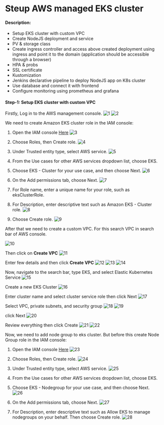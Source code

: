 # Steup AWS managed EKS cluster

#### Description:

- Setup EKS cluster with custom VPC
- Create NodeJS deployment and service
- PV & storage class
- Create ingress controller and access above created deployment using ingress and point it to the domain (application should be accessible through a browser) 
- HPA & probs
- SSL certificate
- Kustomization
- Jenkins declarative pipeline to deploy NodeJS app on K8s cluster
- Use database and connect it with frontend
- Configure monitoring using prometheus and grafana

#### Step-1: Setup EKS cluster with custom VPC

Firstly, Log in to the AWS management console.
![1](https://user-images.githubusercontent.com/74168188/178555843-f062573f-166c-4b06-b947-d2d11da46507.png)
![2](https://user-images.githubusercontent.com/74168188/190071634-bf417dd2-5e8b-4342-b18f-57973ddff4b5.png)

We need to create Amazon EKS cluster role in the IAM console:

1. Open the IAM console [Here](https://console.aws.amazon.com/iam/)
![3](https://user-images.githubusercontent.com/74168188/190069626-c53f0210-d3a5-4567-8d1d-386f3c23dfb0.png)

2. Choose Roles, then Create role.
![4](https://user-images.githubusercontent.com/74168188/190069978-c77df6b4-347a-47cc-8196-795eeb355549.png)

3. Under Trusted entity type, select AWS service.
![5](https://user-images.githubusercontent.com/74168188/190070037-5ac52e08-d5c8-4d15-bdd9-47151e440740.png)

4. From the Use cases for other AWS services dropdown list, choose EKS.
5. Choose EKS - Cluster for your use case, and then choose Next.
![6](https://user-images.githubusercontent.com/74168188/190070109-45d85743-e089-4115-8187-92e3b6e9b7fd.png)

6. On the Add permissions tab, choose Next.
![7](https://user-images.githubusercontent.com/74168188/190070600-b218672a-84b3-4317-9052-70616a74f59f.png)

7. For Role name, enter a unique name for your role, such as eksClusterRole.
8. For Description, enter descriptive text such as Amazon EKS - Cluster role.
![8](https://user-images.githubusercontent.com/74168188/190070704-f9472b3b-ce40-4069-b6c8-3f48d85999a6.png)

9. Choose Create role.
![9](https://user-images.githubusercontent.com/74168188/190070737-1a187b57-293f-4f78-a79e-31b03a033425.png)

After that we need to create a custom VPC. For this search VPC in search bar of AWS console.

![10](https://user-images.githubusercontent.com/74168188/190072040-926bfe5a-3b14-4f1a-8a41-b3ca2d28a1b5.png)

Then click on **Create VPC**
![11](https://user-images.githubusercontent.com/74168188/190072158-f5aa51e9-bbcd-4c6e-8fa0-8ac9b340e19e.png)

Enter few details and then click **Create VPC**
![12](https://user-images.githubusercontent.com/74168188/190081615-fa824e10-6cce-4d50-9607-207152e7d0b4.png)
![13](https://user-images.githubusercontent.com/74168188/190081628-4a77589a-0540-4e61-84df-8b06ddb848ce.png)
![14](https://user-images.githubusercontent.com/74168188/190081826-58654262-773f-477f-a596-fbd021de3368.png)

Now, navigate to the search bar, type EKS, and select Elastic Kubernetes Service
![15](https://user-images.githubusercontent.com/74168188/190082139-6aefde2d-dd88-4efc-ba5e-179b00a78278.png)

Create a new EKS Cluster
![16](https://user-images.githubusercontent.com/74168188/190084760-f9684959-53f1-45ae-bc94-be9b9419965f.png)

Enter cluster name and select cluster service role then click Next
![17](https://user-images.githubusercontent.com/74168188/190085261-8c2e8d2c-de91-4cd2-a444-8d1cf112f9c7.png)

Select VPC, private subnets, and security group
![18](https://user-images.githubusercontent.com/74168188/190087916-d7d0887d-024a-4cc0-a45e-de6febff8c16.png)
![19](https://user-images.githubusercontent.com/74168188/190087929-2f398cf4-27f3-4654-8ccb-751ca3fcd2a8.png)

click Next
![20](https://user-images.githubusercontent.com/74168188/190088104-a896b8a9-f018-4df8-8eb5-5e71be4007d7.png)

Review everything then click Create
![21](https://user-images.githubusercontent.com/74168188/190088427-a6bc4ddd-3dac-4896-a44b-4e35fd1eb545.png)
![22](https://user-images.githubusercontent.com/74168188/190088438-f1a68e96-ee1b-4bbe-bdcb-1b612ec19378.png)

Now, we need to add node group to eks cluster. But before this create Node Group role in the IAM console:

1. Open the IAM console [Here](https://console.aws.amazon.com/iam/)
![23](https://user-images.githubusercontent.com/74168188/190069626-c53f0210-d3a5-4567-8d1d-386f3c23dfb0.png)

2. Choose Roles, then Create role.
![24](https://user-images.githubusercontent.com/74168188/190069978-c77df6b4-347a-47cc-8196-795eeb355549.png)

3. Under Trusted entity type, select AWS service.
![25](https://user-images.githubusercontent.com/74168188/190070037-5ac52e08-d5c8-4d15-bdd9-47151e440740.png)

4. From the Use cases for other AWS services dropdown list, choose EKS.
5. Choose EKS - Nodegroup for your use case, and then choose Next.
![26](https://user-images.githubusercontent.com/74168188/190090575-b41181a6-a9d4-4cfd-946d-953980aa1c18.png)

6. On the Add permissions tab, choose Next.
![27](https://user-images.githubusercontent.com/74168188/190090968-832f83ca-7a58-4355-8e68-c1201c218f61.png)

7. For Description, enter descriptive text such as Allow EKS to manage nodegroups on your behalf. Then choose Create role.
![28](https://user-images.githubusercontent.com/74168188/190093021-c1a50d89-c051-4c2b-b7c0-a3b3a43aa18f.png)
